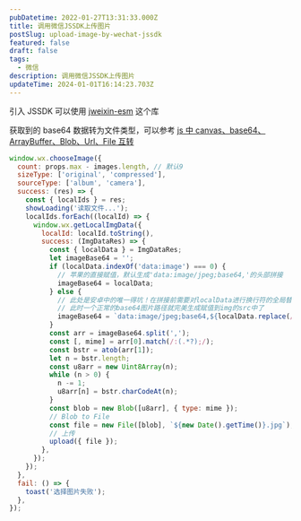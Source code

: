```yaml
---
pubDatetime: 2022-01-27T13:31:33.000Z
title: 调用微信JSSDK上传图片
postSlug: upload-image-by-wechat-jssdk
featured: false
draft: false
tags:
  - 微信
description: 调用微信JSSDK上传图片
updateTime: 2024-01-01T16:14:23.703Z
---
```


引入 JSSDK 可以使用 [jweixin-esm](https://github.com/wtto00/jweixin-esm) 这个库

获取到的 base64 数据转为文件类型，可以参考 [js 中 canvas、base64、ArrayBuffer、Blob、Url、File 互转](https://github.com/wtto00/wtto00.github.io/blob/main/src/content/blog/canvas-base64-arraybuffer-blob-url-file-transform.md)

```javascript
window.wx.chooseImage({
  count: props.max - images.length, // 默认9
  sizeType: ['original', 'compressed'],
  sourceType: ['album', 'camera'],
  success: (res) => {
    const { localIds } = res;
    showLoading('读取文件...');
    localIds.forEach((localId) => {
      window.wx.getLocalImgData({
        localId: localId.toString(),
        success: (ImgDataRes) => {
          const { localData } = ImgDataRes;
          let imageBase64 = '';
          if (localData.indexOf('data:image') === 0) {
            // 苹果的直接赋值，默认生成'data:image/jpeg;base64,'的头部拼接
            imageBase64 = localData;
          } else {
            // 此处是安卓中的唯一得坑！在拼接前需要对localData进行换行符的全局替换
            // 此时一个正常的base64图片路径就完美生成赋值到img的src中了
            imageBase64 = `data:image/jpeg;base64,${localData.replace(/\n/g, '')}`;
          }
          const arr = imageBase64.split(',');
          const [, mime] = arr[0].match(/:(.*?);/);
          const bstr = atob(arr[1]);
          let n = bstr.length;
          const u8arr = new Uint8Array(n);
          while (n > 0) {
            n -= 1;
            u8arr[n] = bstr.charCodeAt(n);
          }
          const blob = new Blob([u8arr], { type: mime });
          // Blob to File
          const file = new File([blob], `${new Date().getTime()}.jpg`);
          // 上传
          upload({ file });
        },
      });
    });
  },
  fail: () => {
    toast('选择图片失败');
  },
});
```
